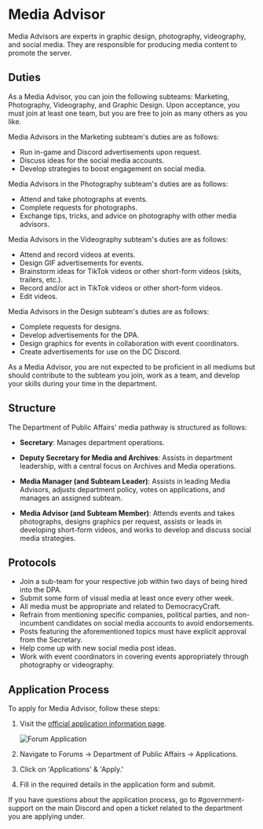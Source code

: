 # Media Advisor

Media Advisors are experts in graphic design, photography, videography, and social media. They are responsible for producing media content to promote the server.

## Duties

As a Media Advisor, you can join the following subteams: Marketing, Photography, Videography, and Graphic Design. Upon acceptance, you must join at least one team, but you are free to join as many others as you like.

Media Advisors in the Marketing subteam's duties are as follows:

- Run in-game and Discord advertisements upon request.
- Discuss ideas for the social media accounts.
- Develop strategies to boost engagement on social media.

Media Advisors in the Photography subteam's duties are as follows:

- Attend and take photographs at events.
- Complete requests for photographs.
- Exchange tips, tricks, and advice on photography with other media advisors.

Media Advisors in the Videography subteam's duties are as follows:

- Attend and record videos at events.
- Design GIF advertisements for events.
- Brainstorm ideas for TikTok videos or other short-form videos (skits, trailers, etc.).
- Record and/or act in TikTok videos or other short-form videos.
- Edit videos.

Media Advisors in the Design subteam's duties are as follows:

- Complete requests for designs.
- Develop advertisements for the DPA.
- Design graphics for events in collaboration with event coordinators.
- Create advertisements for use on the DC Discord.

As a Media Advisor, you are not expected to be proficient in all mediums but should contribute to the subteam you join, work as a team, and develop your skills during your time in the department.

## Structure

The Department of Public Affairs' media pathway is structured as follows:

- **Secretary**: Manages department operations.

- **Deputy Secretary for Media and Archives**: Assists in department leadership, with a central focus on Archives and Media operations.

- **Media Manager (and Subteam Leader)**: Assists in leading Media Advisors, adjusts department policy, votes on applications, and manages an assigned subteam.

- **Media Advisor (and Subteam Member)**: Attends events and takes photographs, designs graphics per request, assists or leads in developing short-form videos, and works to develop and discuss social media strategies.

## Protocols

- Join a sub-team for your respective job within two days of being hired into the DPA.
- Submit some form of visual media at least once every other week.
- All media must be appropriate and related to DemocracyCraft.
- Refrain from mentioning specific companies, political parties, and non-incumbent candidates on social media accounts to avoid endorsements.
- Posts featuring the aforementioned topics must have explicit approval from the Secretary.
- Help come up with new social media post ideas.
- Work with event coordinators in covering events appropriately through photography or videography.

## Application Process

To apply for Media Advisor, follow these steps:

1. Visit the [official application information page](https://www.democracycraft.net/threads/application-information.543/).

   ![Forum Application](https://i.imgur.com/7HWWZq6.png)

2. Navigate to Forums -> Department of Public Affairs -> Applications.

3. Click on 'Applications' & 'Apply.'

4. Fill in the required details in the application form and submit.

If you have questions about the application process, go to #government-support on the main Discord and open a ticket related to the department you are applying under.
